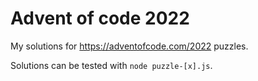 # Advent of code 2022
My solutions for https://adventofcode.com/2022 puzzles.

Solutions can be tested with `node puzzle-[x].js`.
